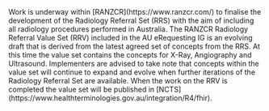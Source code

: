 <div class="stu-note" markdown="1">
Work is underway within [RANZCR](https://www.ranzcr.com/) to finalise the development of the Radiology Referral Set (RRS) with the aim of including all radiology procedures performed in Australia. The RANZCR Radiology Referral Value Set (RRV) included in the AU eRequesting IG is an evolving draft that is derived from the latest agreed set of concepts from the RRS. At this time the value set contains the concepts for X-Ray, Angiography and Ultrasound. Implementers are advised to take note that concepts within the value set will continue to expand and evolve when further iterations of the Radiology Referral Set are available. 
When the work on the RRV is completed the value set will be published in [NCTS](https://www.healthterminologies.gov.au/integration/R4/fhir). 
</div>